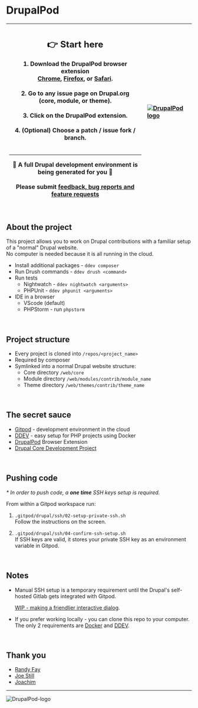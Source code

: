 # DrupalPod

| <h2>:point_right: Start here</h2>1. Download the DrupalPod browser extension<br>[Chrome](https://chrome.google.com/webstore/detail/drupalpod-helper-extensio/pjfjhkcfkhbemnbpkakjhmboacefmjjl?hl=en), [Firefox](https://addons.mozilla.org/en-US/firefox/addon/drupalpod), or [Safari](https://apps.apple.com/us/app/drupalpod-helper/id1595485286).<br><br>2. Go to any issue page on Drupal.org<br>(core, module, or theme).<br><br>3. Click on the DrupalPod extension.<br><br>4. (Optional) Choose a patch / issue fork / branch.<br><br><hr>:tada: A full Drupal development environment is being generated for you :tada:<br><br>Please submit [feedback, bug reports and feature requests](https://github.com/shaal/DrupalPod/issues/new/choose) | [![DrupalPod logo](https://user-images.githubusercontent.com/22901/122864786-40253c00-d2f3-11eb-959b-61fb6871e3f4.png)](https://gitpod.io/from-referrer/) |
| - | :- |

<br>

## About the project

This project allows you to work on Drupal contributions with a familiar setup of a "normal" Drupal website.\
No computer is needed because it is all running in the cloud.

* Install additional packages - `ddev composer`
* Run Drush commands - `ddev drush <command>`
* Run tests
  * Nightwatch - `ddev nightwatch <arguments>`
  * PHPUnit - `ddev phpunit <arguments>`
* IDE in a browser
  * VScode (default)
  * PHPStorm - run `phpstorm`

<br>

## Project structure

* Every project is cloned into `/repos/<project_name>`
* Required by composer
* Symlinked into a normal Drupal website structure:
  * Core directory `/web/core`
  * Module directory `/web/modules/contrib/module_name`
  * Theme directory `/web/themes/contrib/theme_name`

<br>

## The secret sauce

* [Gitpod](https://www.gitpod.io) - development environment in the cloud
* [DDEV](https://ddev.readthedocs.io/en/stable) - easy setup for PHP projects using Docker
* [DrupalPod](https://chrome.google.com/webstore/detail/drupalpod-helper-extensio/pjfjhkcfkhbemnbpkakjhmboacefmjjl?hl=en
) Browser Extension
* [Drupal Core Development Project](https://github.com/joachim-n/drupal-core-development-project)

<br>

## Pushing code

_\* In order to push code, a **one time** SSH keys setup is required._

From within a Gitpod workspace run:

1. `.gitpod/drupal/ssh/02-setup-private-ssh.sh` \
Follow the instructions on the screen.

1. `.gitpod/drupal/ssh/04-confirm-ssh-setup.sh` \
If SSH keys are valid, it stores your private SSH key as an environment variable in Gitpod.

<br>

## Notes

* Manual SSH setup is a temporary requirement until the Drupal's self-hosted Gitlab gets integrated with Gitpod.

  [WIP - making a friendlier interactive dialog](https://github.com/shaal/DrupalPod/issues/4).

* If you prefer working locally - you can clone this repo to your computer.\
 The only 2 requirements are [Docker](https://ddev.readthedocs.io/en/stable/users/docker_installation/) and [DDEV](https://ddev.readthedocs.io/en/stable/#installation).

<br>

## Thank you

* [Randy Fay](https://github.com/rfay)
* [Joe Still](https://github.com/bioshazard)
* [Joachim](https://github.com/joachim-n)

---

![DrupalPod-logo](https://user-images.githubusercontent.com/22901/122864786-40253c00-d2f3-11eb-959b-61fb6871e3f4.png)
